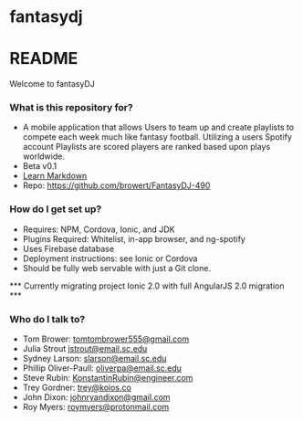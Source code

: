 # fantasydj
# README #

Welcome to fantasyDJ

### What is this repository for? ###

* A mobile application that allows Users to team up and create playlists to compete each week much like fantasy football. Utilizing a users Spotify account Playlists are scored players are ranked based upon plays worldwide.
* Beta v0.1
* [Learn Markdown](https://bitbucket.org/tutorials/markdowndemo)
* Repo: https://github.com/browert/FantasyDJ-490

### How do I get set up? ###

* Requires: NPM, Cordova, Ionic, and JDK
* Plugins Required: Whitelist, in-app browser, and ng-spotify
* Uses Firebase database
* Deployment instructions: see Ionic or Cordova
* Should be fully web servable with just a Git clone.

*** Currently migrating project Ionic 2.0 with full AngularJS 2.0 migration ***


### Who do I talk to? ###

* Tom Brower: tomtombrower555@gmail.com
* Julia Strout jstrout@email.sc.edu
* Sydney Larson: slarson@email.sc.edu
* Phillip Oliver-Paull: oliverpa@email.sc.edu
* Steve Rubin: KonstantinRubin@engineer.com
* Trey Gordner: trey@koios.co
* John Dixon: johnryandixon@gmail.com
* Roy Myers: roymyers@protonmail.com
